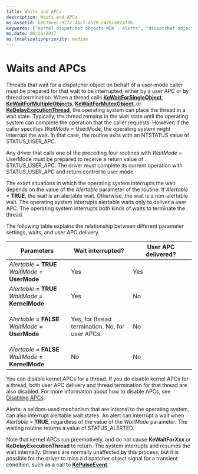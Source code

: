 ```yaml
---
title: Waits and APCs
description: Waits and APCs
ms.assetid: b967beec-922c-4acf-a578-c476ce024fdb
keywords: ["kernel dispatcher objects WDK , alerts", "dispatcher objects WDK kernel , alerts", "APCs WDK kernel", "alerts WDK kernel", "kernel dispatcher objects WDK , APCs", "dispatcher objects WDK kernel , APCs", "Alertable parameter", "WaitMode parameter", "kernel dispatcher objects WDK , waiting for", "dispatcher objects WDK kernel , waiting for"]
ms.date: 06/16/2017
ms.localizationpriority: medium
---
```


# Waits and APCs





Threads that wait for a dispatcher object on behalf of a user-mode caller must be prepared for that wait to be interrupted, either by a user APC or by thread termination. When a thread calls [**KeWaitForSingleObject**](https://docs.microsoft.com/windows-hardware/drivers/ddi/wdm/nf-wdm-kewaitforsingleobject), [**KeWaitForMultipleObjects**](https://docs.microsoft.com/windows-hardware/drivers/ddi/wdm/nf-wdm-kewaitformultipleobjects), [**KeWaitForMutexObject**](https://msdn.microsoft.com/library/windows/hardware/ff553344), or [**KeDelayExecutionThread**](https://docs.microsoft.com/windows-hardware/drivers/ddi/wdm/nf-wdm-kedelayexecutionthread), the operating system can place the thread in a wait state. Typically, the thread remains in the wait state until the operating system can complete the operation that the caller requests. However, if the caller specifies *WaitMode* = UserMode, the operating system might interrupt the wait. In that case, the routine exits with an NTSTATUS value of STATUS\_USER\_APC.

Any driver that calls one of the preceding four routines with *WaitMode* = UserMode must be prepared to receive a return value of STATUS\_USER\_APC. The driver must complete its current operation with STATUS\_USER\_APC and return control to user mode.

The exact situations in which the operating system interrupts the wait depends on the value of the *Alertable* parameter of the routine. If *Alertable* = **TRUE**, the wait is an alertable wait. Otherwise, the wait is a non-alertable wait. The operating system interrupts alertable waits only to deliver a user APC. The operating system interrupts both kinds of waits to terminate the thread.

The following table explains the relationship between different parameter settings, waits, and user APC delivery.

<table>
<colgroup>
<col width="33%" />
<col width="33%" />
<col width="33%" />
</colgroup>
<thead>
<tr class="header">
<th>Parameters</th>
<th>Wait interrupted?</th>
<th>User APC delivered?</th>
</tr>
</thead>
<tbody>
<tr class="odd">
<td><em>Alertable</em> = <strong>TRUE</strong>
<em>WaitMode</em> = <strong>UserMode</strong></td>
<td><p>Yes</p></td>
<td><p>Yes</p></td>
</tr>
<tr class="even">
<td><em>Alertable</em> = <strong>TRUE</strong>
<em>WaitMode</em> = <strong>KernelMode</strong></td>
<td><p>Yes</p></td>
<td><p>No</p></td>
</tr>
<tr class="odd">
<td><em>Alertable</em> = <strong>FALSE</strong>
<em>WaitMode</em> = <strong>UserMode</strong></td>
<td><p>Yes, for thread termination. No, for user APCs.</p></td>
<td><p>No</p></td>
</tr>
<tr class="even">
<td><em>Alertable</em> = <strong>FALSE</strong>
<em>WaitMode</em> = <strong>KernelMode</strong></td>
<td><p>No</p></td>
<td><p>No</p></td>
</tr>
</tbody>
</table>

 

You can disable kernel APCs for a thread. If you do disable kernel APCs for a thread, both user APC delivery and thread termination for that thread are also disabled. For more information about how to disable APCs, see [Disabling APCs](disabling-apcs.md).

Alerts, a seldom-used mechanism that are internal to the operating system, can also interrupt alertable wait states. An alert can interrupt a wait when *Alertable* = **TRUE**, regardless of the value of the *WaitMode* parameter. The waiting routine returns a value of STATUS\_ALERTED.

Note that kernel APCs run preemptively, and do not cause **KeWaitFor*Xxx*** or **KeDelayExecutionThread** to return. The system interrupts and resumes the wait internally. Drivers are normally unaffected by this process, but it is possible for the driver to miss a dispatcher object signal for a transient condition, such as a call to [**KePulseEvent**](https://docs.microsoft.com/windows-hardware/drivers/ddi/ntddk/nf-ntddk-kepulseevent).

 

 




